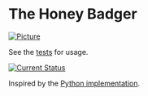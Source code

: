 # The Honey Badger

[![Picture](https://raw.github.com/tschaub/thehoneybadger/master/badger.png)](http://www.youtube.com/watch?v=4r7wHMg5Yjg)

See the [tests](spec.js) for usage.

[![Current Status](https://secure.travis-ci.org/tschaub/thehoneybadger.png?branch=master)](https://travis-ci.org/tschaub/thehoneybadger)

Inspired by the [Python implementation](https://github.com/sgillies/HoneyBadger).
